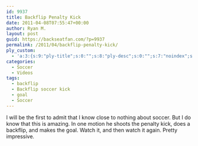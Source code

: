 ```yaml
---
id: 9937
title: Backflip Penalty Kick
date: 2011-04-08T07:55:47+00:00
author: Ryan M.
layout: post
guid: https://backseatfan.com/?p=9937
permalink: /2011/04/backflip-penalty-kick/
ply_custom:
  - 'a:3:{s:9:"ply-title";s:0:"";s:8:"ply-desc";s:0:"";s:7:"noindex";s:0:"";}'
categories:
  - Soccer
  - Videos
tags:
  - backflip
  - Backflip soccer kick
  - goal
  - Soccer
---
```


<div class="entry">
  <p>
  </p>

  <p>
    I will be the first to admit that I know close to nothing about soccer. But I do know that this is amazing. In one motion he shoots the penalty kick, does a backflip, and makes the goal. Watch it, and then watch it again. Pretty impressive.
  </p>
</div>
